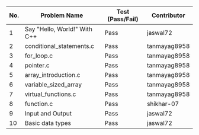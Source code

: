 |No.| Problem Name                 | Test (Pass/Fail) | Contributor |  
|---|------------------------------|------------------|-------------|
| 1 | Say "Hello, World!" With C++ |     Pass         |jaswal72     |
| 2 | conditional_statements.c     |     Pass         |tanmayag8958 |  
| 3 | for_loop.c                   |     Pass         |tanmayag8958 |  
| 4 | pointer.c                    |     Pass         |tanmayag8958 |  
| 5 | array_introduction.c         |     Pass         |tanmayag8958 |  
| 6 | variable_sized_array         |     Pass         |tanmayag8958 |  
| 7 | virtual_functions.c          |     Pass         |tanmayag8958 |  
| 8 | function.c                   |     Pass         |shikhar-07   |
| 9 | Input and Output             |     Pass         |jaswal72     |  
| 10| Basic data types             |     Pass         |jaswal72     |  
